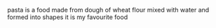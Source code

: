 pasta is a food made from dough of wheat flour mixed with water and formed into shapes
it is my favourite food